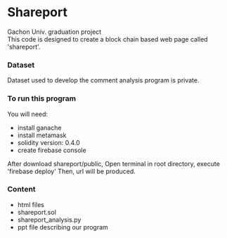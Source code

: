 # Shareport
Gachon Univ. graduation project   
This code is designed to create a block chain based web page called 'shareport'.

### Dataset
Dataset used to develop the comment analysis program is private.


### To run this program
You will need:
* install ganache
* install metamask
* solidity version: 0.4.0
* create firebase console

After download shareport/public,
Open terminal in root directory, execute 'firebase deploy'
Then, url will be produced.

### Content
* html files
* shareport.sol
* shareport_analysis.py
* ppt file describing our program
